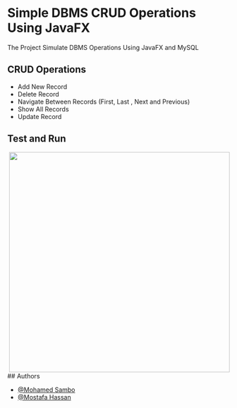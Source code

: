 
# Simple DBMS CRUD Operations Using JavaFX

The Project Simulate DBMS Operations Using JavaFX and MySQL
##  CRUD Operations 

- Add New Record
- Delete Record
- Navigate Between Records (First, Last , Next and Previous)
- Show All Records
- Update Record

## Test and Run
<p><img align="right" src="https://user-images.githubusercontent.com/77445231/152375969-7cd50877-3af3-435d-aeb1-72af5b71ca37.gif" width="500" height="500"/></p>
## Authors

- [@Mohamed Sambo](https://github.com/sambo2021)
- [@Mostafa Hassan](https://github.com/mostafahassan097)
